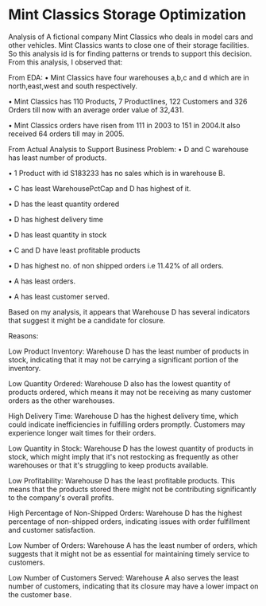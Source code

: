 # Mint Classics Storage Optimization
Analysis of A fictional company Mint Classics who deals in model cars and other vehicles. Mint Classics wants to close one of their storage facilities. So this analysis id is for finding patterns or trends to support this decision.
From this analysis,  I observed that:

From EDA:
• Mint Classics have four warehouses a,b,c and d which are in north,east,west and south respectively.

• Mint Classics has 110 Products, 7 Productlines, 122 Customers and 326 Orders till now with an average order value of 32,431.

• Mint Classics orders have risen from 111 in 2003 to 151 in 2004.It also received 64 orders till may in 2005.


From Actual Analysis to Support Business Problem:
• D and C warehouse has least number of products.

• 1 Product with id S183233 has no sales which is  in warehouse B.

• C has least WarehousePctCap and D has highest of it.

• D has the least quantity ordered 

• D has highest delivery time

• D has least quantity in stock 

• C and D have least profitable products

• D has highest no. of  non shipped orders i.e 11.42% of all orders.

• A has least orders.

• A has least customer served.

Based on my analysis, it appears that Warehouse D has several indicators that suggest it might be a candidate for closure.

Reasons:

Low Product Inventory: Warehouse D has the least number of products in stock, indicating that it may not be carrying a significant portion of the inventory.

Low Quantity Ordered: Warehouse D also has the lowest quantity of products ordered, which means it may not be receiving as many customer orders as the other warehouses.

High Delivery Time: Warehouse D has the highest delivery time, which could indicate inefficiencies in fulfilling orders promptly. Customers may experience longer wait times for their orders.

Low Quantity in Stock: Warehouse D has the lowest quantity of products in stock, which might imply that it's not restocking as frequently as other warehouses or that it's struggling to keep products available.

Low Profitability: Warehouse D has the least profitable products. This means that the products stored there might not be contributing significantly to the company's overall profits.

High Percentage of Non-Shipped Orders: Warehouse D has the highest percentage of non-shipped orders, indicating issues with order fulfillment and customer satisfaction.

Low Number of Orders: Warehouse A has the least number of orders, which suggests that it might not be as essential for maintaining timely service to customers.

Low Number of Customers Served: Warehouse A also serves the least number of customers, indicating that its closure may have a lower impact on the customer base.
